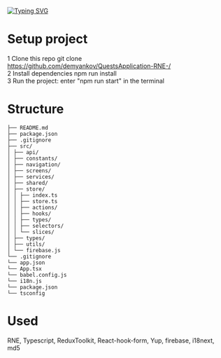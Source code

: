 [![Typing SVG](https://readme-typing-svg.herokuapp.com?color=%2336BCF7&lines=Hello,+you+can+see+my+projects+HERE)](https://github.com/demyankov?tab=repositories)

# Setup project

1 Clone this repo git clone https://github.com/demyankov/QuestsApplication-RNE-/  
2 Install dependencies npm run install  
3 Run the project: enter "npm run start" in the terminal

# Structure

```
├── README.md
├── package.json
├── .gitignore
├── src/
│ ├── api/
│ ├── constants/
│ ├── navigation/
│ ├── screens/
│ ├── services/
│ ├── shared/
│ ├── store/
│ │ ├── index.ts
│ │ ├── store.ts
│ │ ├── actions/
│ │ ├── hooks/
│ │ ├── types/
│ │ ├── selectors/
│ │ └── slices/
│ ├── types/
│ ├── utils/
│ └── firebase.js
└── .gitignore
└── app.json
└── App.tsx
└── babel.config.js
└── i18n.js
└── package.json
└── tsconfig
```

# Used

RNE, Typescript, ReduxToolkit, React-hook-form, Yup, firebase, i18next, md5

